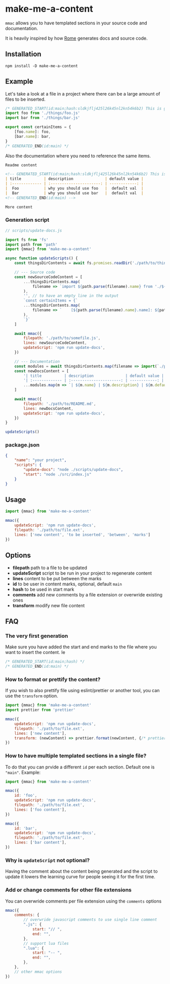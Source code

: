 # make-me-a-content

`mmac` allows you to have templated sections in your source code and documentation.

It is heavily inspired by how [Rome](https://github.com/romefrontend/rome) generates docs and source code.

## Installation

```
npm install -D make-me-a-content
```

## Example

Let's take a look at a file in a project where there can be a large amount of files to be inserted.

```js
/* GENERATED_START(id:main;hash:sldkjflj425l26k45nl2kn54k6b2) This is generated content, do not modify by hand, to regenerate run "npm run build-docs" */
import foo from './things/foo.js'
import bar from './things/bar.js'

export const certainItems = {
    [foo.name]: foo,
    [bar.name]: bar,
}
/* GENERATED_END(id:main) */
```

Also the documentation where you need to reference the same items.

```md
Readme content

<!-- GENERATED_START(id:main;hash:sldkjflj425l26k45nl2kn54k6b2) This is generated content, do not modify by hand, to regenerate run "npm run build-docs" -->
| title          | description              | default value |
| :------------- | :----------------------: | ------------: |
|  Foo           | why you should use foo   |  default val  |
|  Bar           | why you should use bar   |  default val  |
<!-- GENERATED_END(id:main) -->

More content
```

### Generation script

```js
// scripts/update-docs.js

import fs from 'fs'
import path from 'path'
import {mmac} from 'make-me-a-content'

async function updateScripts() {
    const thingsDirContents = await fs.promises.readDir('./path/to/things') // ['foo.js', 'bar.js']

    // --- Source code
    const newSourceCodeContent = [
        ...thingsDirContents.map(
            filename => `import ${path.parse(filename).name} from './${filename}'`
        ),
        '', // to have an empty line in the output
        `const certainItems = {`
        ...thingsDirContents.map(
            filename => `    [${path.parse(filename).name}.name]: ${path.parse(filename).name}},`
        ),
        `}`
    ]

    await mmac({
        filepath: './path/to/somefile.js',
        lines: newSourceCodeContent,
        updateScript: 'npm run update-docs',
    })

    // --- Documentation
    const modules = await thingsDirContents.map(filename => import(`./path/to/things/${filename}`))
    const newDocsContent = [
        '| title          | description              | default value |',
        '| :------------- | :----------------------: | ------------: |',
        ...modules.map(m => `| ${m.name} | ${m.description} | ${m.defaultValue} |`)
    ]

    await mmac({
        filepath: './path/to/README.md',
        lines: newDocsContent,
        updateScript: 'npm run update-docs',
    })
}

updateScripts()
```

### package.json

```json
{
    "name": "your project",
    "scripts": {
        "update-docs": "node ./scripts/update-docs",
        "start": "node ./src/index.js"
    }
}
```

## Usage

```js
import {mmac} from 'make-me-a-content'

mmac({
    updateScript: 'npm run update-docs',
    filepath: './path/to/file.ext',
    lines: ['new content', 'to be inserted', 'between', 'marks']
})
```

## Options

- **filepath** path to a file to be updated
- **updateScript** script to be run in your project to regenerate content
- **lines** content to be put between the marks
- **id** to be user in content marks, optional, default `main`
- **hash** to be used in start mark
- **comments** add new comments by a file extension or overwride existing ones
- **transform** modify new file content

## FAQ

### The very first generation

Make sure you have added the start and end marks to the file where you want to insert the content. Ie

```js
/* GENERATED_START(id:main;hash) */
/* GENERATED_END(id:main) */
```

### How to format or prettify the content?

If you wish to also prettify file using eslint/prettier or another tool, you can use the `transform` option.

```js
import {mmac} from 'make-me-a-content'
import prettier from 'prettier'

mmac({
    updateScript: 'npm run update-docs',
    filepath: './path/to/file.ext',
    lines: ['new content'],
    transform: (newContent) => prettier.format(newContent, {/* prettier options */})
})
```

### How to have multiple templated sections in a single file?

To do that you can prvide a different `id` per each section. Default one is `"main"`. Example:

```js
import {mmac} from 'make-me-a-content'

mmac({
    id: 'foo',
    updateScript: 'npm run update-docs',
    filepath: './path/to/file.ext',
    lines: ['foo content'],
})

mmac({
    id: 'bar',
    updateScript: 'npm run update-docs',
    filepath: './path/to/file.ext',
    lines: ['bar content'],
})
```

### Why is `updateScript` not optional?

Having the comment about the content being generated and the script to update it lowers the learning curve for people seeing it for the first time.

### Add or change comments for other file extensions

You can overwride comments per file extension using the `comments` options

```js
mmac({
    comments: {
        // overwride javascript comments to use single line comment
        ".js": {
            start: "// ",
            end: "",
        },
        // support lua files
        ".lua": {
            start: "-- ",
            end: "",
        },
    },
    // other mmac options
})
```
